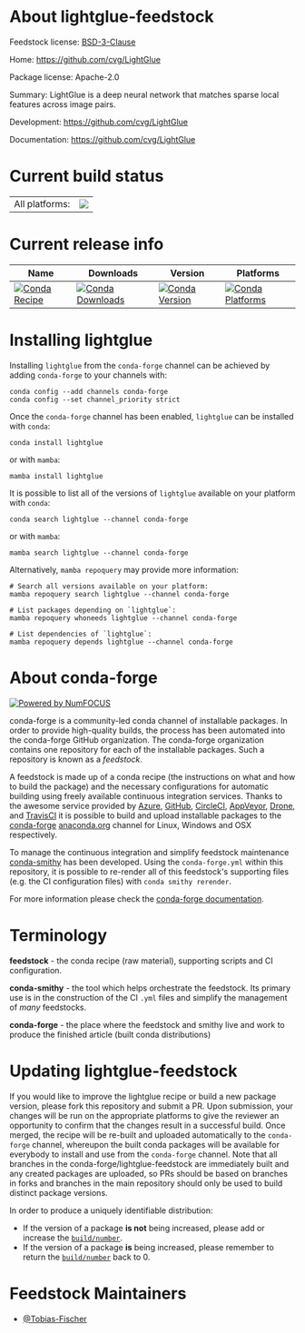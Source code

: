 About lightglue-feedstock
=========================

Feedstock license: [BSD-3-Clause](https://github.com/conda-forge/lightglue-feedstock/blob/main/LICENSE.txt)

Home: https://github.com/cvg/LightGlue

Package license: Apache-2.0

Summary: LightGlue is a deep neural network that matches sparse local features across image pairs.

Development: https://github.com/cvg/LightGlue

Documentation: https://github.com/cvg/LightGlue

Current build status
====================


<table><tr><td>All platforms:</td>
    <td>
      <a href="https://dev.azure.com/conda-forge/feedstock-builds/_build/latest?definitionId=22986&branchName=main">
        <img src="https://dev.azure.com/conda-forge/feedstock-builds/_apis/build/status/lightglue-feedstock?branchName=main">
      </a>
    </td>
  </tr>
</table>

Current release info
====================

| Name | Downloads | Version | Platforms |
| --- | --- | --- | --- |
| [![Conda Recipe](https://img.shields.io/badge/recipe-lightglue-green.svg)](https://anaconda.org/conda-forge/lightglue) | [![Conda Downloads](https://img.shields.io/conda/dn/conda-forge/lightglue.svg)](https://anaconda.org/conda-forge/lightglue) | [![Conda Version](https://img.shields.io/conda/vn/conda-forge/lightglue.svg)](https://anaconda.org/conda-forge/lightglue) | [![Conda Platforms](https://img.shields.io/conda/pn/conda-forge/lightglue.svg)](https://anaconda.org/conda-forge/lightglue) |

Installing lightglue
====================

Installing `lightglue` from the `conda-forge` channel can be achieved by adding `conda-forge` to your channels with:

```
conda config --add channels conda-forge
conda config --set channel_priority strict
```

Once the `conda-forge` channel has been enabled, `lightglue` can be installed with `conda`:

```
conda install lightglue
```

or with `mamba`:

```
mamba install lightglue
```

It is possible to list all of the versions of `lightglue` available on your platform with `conda`:

```
conda search lightglue --channel conda-forge
```

or with `mamba`:

```
mamba search lightglue --channel conda-forge
```

Alternatively, `mamba repoquery` may provide more information:

```
# Search all versions available on your platform:
mamba repoquery search lightglue --channel conda-forge

# List packages depending on `lightglue`:
mamba repoquery whoneeds lightglue --channel conda-forge

# List dependencies of `lightglue`:
mamba repoquery depends lightglue --channel conda-forge
```


About conda-forge
=================

[![Powered by
NumFOCUS](https://img.shields.io/badge/powered%20by-NumFOCUS-orange.svg?style=flat&colorA=E1523D&colorB=007D8A)](https://numfocus.org)

conda-forge is a community-led conda channel of installable packages.
In order to provide high-quality builds, the process has been automated into the
conda-forge GitHub organization. The conda-forge organization contains one repository
for each of the installable packages. Such a repository is known as a *feedstock*.

A feedstock is made up of a conda recipe (the instructions on what and how to build
the package) and the necessary configurations for automatic building using freely
available continuous integration services. Thanks to the awesome service provided by
[Azure](https://azure.microsoft.com/en-us/services/devops/), [GitHub](https://github.com/),
[CircleCI](https://circleci.com/), [AppVeyor](https://www.appveyor.com/),
[Drone](https://cloud.drone.io/welcome), and [TravisCI](https://travis-ci.com/)
it is possible to build and upload installable packages to the
[conda-forge](https://anaconda.org/conda-forge) [anaconda.org](https://anaconda.org/)
channel for Linux, Windows and OSX respectively.

To manage the continuous integration and simplify feedstock maintenance
[conda-smithy](https://github.com/conda-forge/conda-smithy) has been developed.
Using the ``conda-forge.yml`` within this repository, it is possible to re-render all of
this feedstock's supporting files (e.g. the CI configuration files) with ``conda smithy rerender``.

For more information please check the [conda-forge documentation](https://conda-forge.org/docs/).

Terminology
===========

**feedstock** - the conda recipe (raw material), supporting scripts and CI configuration.

**conda-smithy** - the tool which helps orchestrate the feedstock.
                   Its primary use is in the construction of the CI ``.yml`` files
                   and simplify the management of *many* feedstocks.

**conda-forge** - the place where the feedstock and smithy live and work to
                  produce the finished article (built conda distributions)


Updating lightglue-feedstock
============================

If you would like to improve the lightglue recipe or build a new
package version, please fork this repository and submit a PR. Upon submission,
your changes will be run on the appropriate platforms to give the reviewer an
opportunity to confirm that the changes result in a successful build. Once
merged, the recipe will be re-built and uploaded automatically to the
`conda-forge` channel, whereupon the built conda packages will be available for
everybody to install and use from the `conda-forge` channel.
Note that all branches in the conda-forge/lightglue-feedstock are
immediately built and any created packages are uploaded, so PRs should be based
on branches in forks and branches in the main repository should only be used to
build distinct package versions.

In order to produce a uniquely identifiable distribution:
 * If the version of a package **is not** being increased, please add or increase
   the [``build/number``](https://docs.conda.io/projects/conda-build/en/latest/resources/define-metadata.html#build-number-and-string).
 * If the version of a package **is** being increased, please remember to return
   the [``build/number``](https://docs.conda.io/projects/conda-build/en/latest/resources/define-metadata.html#build-number-and-string)
   back to 0.

Feedstock Maintainers
=====================

* [@Tobias-Fischer](https://github.com/Tobias-Fischer/)

